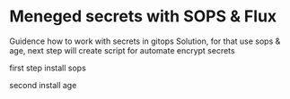 # Meneged secrets with SOPS & Flux 

Guidence how to work with secrets in gitops Solution, 
for that use sops & age, next step will create script for automate encrypt secrets 

first step install sops 

second install age 

